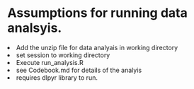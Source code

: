 <H1>Assumptions for running data analsyis.</H1>

<li>Add the unzip file for data analyais in working directory</li>
<li>set session to working directory</li>
<li>Execute run_analysis.R</li>
<li>see Codebook.md for details of the analyis</li>
<li>requires dlpyr library to run.</li>